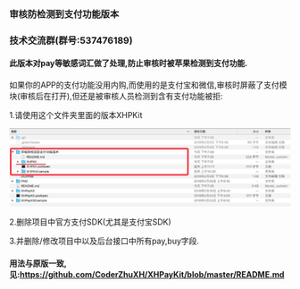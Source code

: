 
### 审核防检测到支付功能版本

### 技术交流群(群号:537476189)

####	此版本对pay等敏感词汇做了处理,防止审核时被苹果检测到支付功能.

如果你的APP的支付功能没用内购,而使用的是支付宝和微信,审核时屏蔽了支付模块(审核后在打开),但还是被审核人员检测到含有支付功能被拒:<br>

1.请使用这个文件夹里面的版本XHPKit<br>

![](PNG/001.png)

2.删除项目中官方支付SDK(尤其是支付宝SDK)<br>

3.并删除/修改项目中以及后台接口中所有pay,buy字段.<br>

####	用法与原版一致,见:<https://github.com/CoderZhuXH/XHPayKit/blob/master/README.md>
